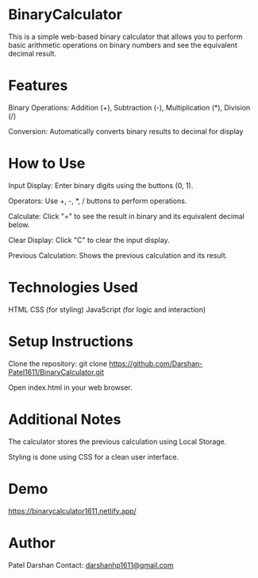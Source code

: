 
 # BinaryCalculator

This is a simple web-based binary calculator that allows you to perform basic arithmetic operations on binary numbers and see the equivalent decimal result.


# Features
Binary Operations: Addition (+), Subtraction (-), Multiplication (*), Division (/)

Conversion: Automatically converts binary results to decimal for display


# How to Use
Input Display: Enter binary digits using the buttons (0, 1).

Operators: Use +, -, *, / buttons to perform operations.

Calculate: Click "=" to see the result in binary and its equivalent decimal below.

Clear Display: Click "C" to clear the input display.

Previous Calculation: Shows the previous calculation and its result.


# Technologies Used
HTML
CSS (for styling)
JavaScript (for logic and interaction)


# Setup Instructions
Clone the repository: git clone https://github.com/Darshan-Patel1611/BinaryCalculator.git

Open index.html in your web browser.

# Additional Notes
The calculator stores the previous calculation using Local Storage.

Styling is done using CSS for a clean user interface.


# Demo
https://binarycalculator1611.netlify.app/


# Author
Patel Darshan
Contact: darshanhp1611@gmail.com
